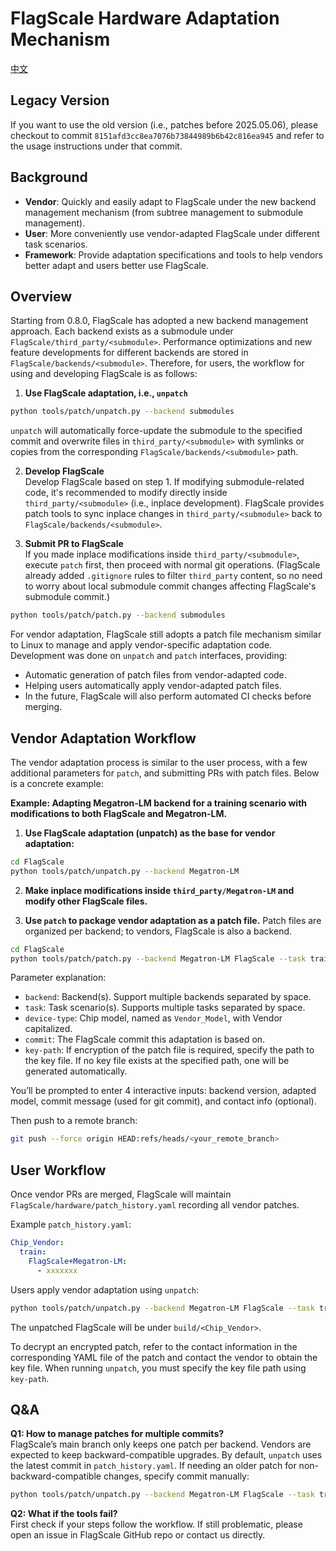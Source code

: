 # FlagScale Hardware Adaptation Mechanism

[中文](./README_CN.md)

## Legacy Version

If you want to use the old version (i.e., patches before 2025.05.06), please checkout to commit `8151afd3cc8ea7076b73844989b6b42c816ea945` and refer to the usage instructions under that commit.

## Background
- **Vendor**: Quickly and easily adapt to FlagScale under the new backend management mechanism (from subtree management to submodule management).
- **User**: More conveniently use vendor-adapted FlagScale under different task scenarios.
- **Framework**: Provide adaptation specifications and tools to help vendors better adapt and users better use FlagScale.

## Overview
Starting from 0.8.0, FlagScale has adopted a new backend management approach. Each backend exists as a submodule under `FlagScale/third_party/<submodule>`. Performance optimizations and new feature developments for different backends are stored in `FlagScale/backends/<submodule>`. Therefore, for users, the workflow for using and developing FlagScale is as follows:

1. **Use FlagScale adaptation, i.e., `unpatch`**  
```bash
python tools/patch/unpatch.py --backend submodules
```
`unpatch` will automatically force-update the submodule to the specified commit and overwrite files in `third_party/<submodule>` with symlinks or copies from the corresponding `FlagScale/backends/<submodule>` path.

2. **Develop FlagScale**  
Develop FlagScale based on step 1. If modifying submodule-related code, it's recommended to modify directly inside `third_party/<submodule>` (i.e., inplace development). FlagScale provides patch tools to sync inplace changes in `third_party/<submodule>` back to `FlagScale/backends/<submodule>`.

3. **Submit PR to FlagScale**  
If you made inplace modifications inside `third_party/<submodule>`, execute `patch` first, then proceed with normal git operations. (FlagScale already added `.gitignore` rules to filter `third_party` content, so no need to worry about local submodule commit changes affecting FlagScale's submodule commit.)
```bash
python tools/patch/patch.py --backend submodules
```

For vendor adaptation, FlagScale still adopts a patch file mechanism similar to Linux to manage and apply vendor-specific adaptation code. Development was done on `unpatch` and `patch` interfaces, providing:
- Automatic generation of patch files from vendor-adapted code.
- Helping users automatically apply vendor-adapted patch files.
- In the future, FlagScale will also perform automated CI checks before merging.

## Vendor Adaptation Workflow
The vendor adaptation process is similar to the user process, with a few additional parameters for `patch`, and submitting PRs with patch files. Below is a concrete example:

**Example: Adapting Megatron-LM backend for a training scenario with modifications to both FlagScale and Megatron-LM.**

1. **Use FlagScale adaptation (unpatch) as the base for vendor adaptation:**
```bash
cd FlagScale
python tools/patch/unpatch.py --backend Megatron-LM
```

2. **Make inplace modifications inside `third_party/Megatron-LM` and modify other FlagScale files.**  

3. **Use `patch` to package vendor adaptation as a patch file.** Patch files are organized per backend; to vendors, FlagScale is also a backend.
```bash
cd FlagScale
python tools/patch/patch.py --backend Megatron-LM FlagScale --task train --device-type Chip_Vendor --commit <commit>
```
Parameter explanation:
- `backend`: Backend(s). Support multiple backends separated by space.
- `task`: Task scenario(s). Supports multiple tasks separated by space.
- `device-type`: Chip model, named as `Vendor_Model`, with Vendor capitalized.
- `commit`: The FlagScale commit this adaptation is based on.
- `key-path`: If encryption of the patch file is required, specify the path to the key file. If no key file exists at the specified path, one will be generated automatically.

You’ll be prompted to enter 4 interactive inputs: backend version, adapted model, commit message (used for git commit), and contact info (optional).

Then push to a remote branch:
```bash
git push --force origin HEAD:refs/heads/<your_remote_branch>
```

## User Workflow
Once vendor PRs are merged, FlagScale will maintain `FlagScale/hardware/patch_history.yaml` recording all vendor patches.

Example `patch_history.yaml`:
```yaml
Chip_Vendor:
  train:
    FlagScale+Megatron-LM:
      - xxxxxxx
```

Users apply vendor adaptation using `unpatch`:
```bash
python tools/patch/unpatch.py --backend Megatron-LM FlagScale --task train --device-type Chip_Vendor
```
The unpatched FlagScale will be under `build/<Chip_Vendor>`.

To decrypt an encrypted patch, refer to the contact information in the corresponding YAML file of the patch and contact the vendor to obtain the key file. When running `unpatch`, you must specify the key file path using `key-path`.


## Q&A
**Q1: How to manage patches for multiple commits?**  
FlagScale’s main branch only keeps one patch per backend. Vendors are expected to keep backward-compatible upgrades. By default, `unpatch` uses the latest commit in `patch_history.yaml`. If needing an older patch for non-backward-compatible changes, specify commit manually:
```bash
python tools/patch/unpatch.py --backend Megatron-LM FlagScale --task train --device-type Chip_Vendor --commit <flagscale_commit>
```

**Q2: What if the tools fail?**  
First check if your steps follow the workflow. If still problematic, please open an issue in FlagScale GitHub repo or contact us directly.
